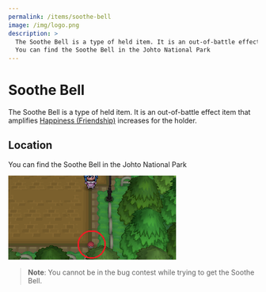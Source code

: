 ```yaml
---
permalink: /items/soothe-bell
image: /img/logo.png
description: >
  The Soothe Bell is a type of held item. It is an out-of-battle effect item that amplifies Happiness (Friendship) increases for the holder.
  You can find the Soothe Bell in the Johto National Park
---
```


# Soothe Bell

The Soothe Bell is a type of held item. It is an out-of-battle effect item that
amplifies [Happiness (Friendship)](/items/happiness) increases for the holder.

## Location

You can find the Soothe Bell in the Johto National Park

![soothe bell](/img/maps/soothe-bell.png)

> __Note__: You cannot be in the bug contest while trying to get the Soothe Bell.
